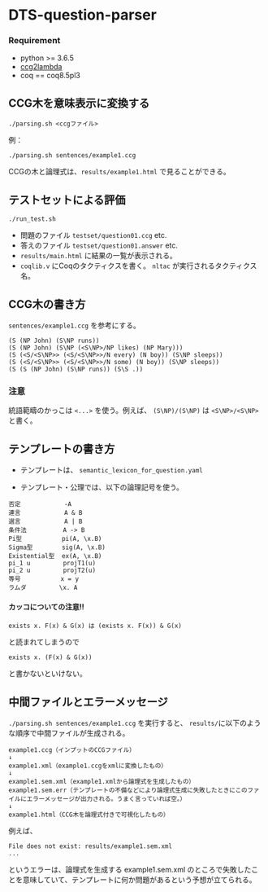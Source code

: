 # DTS-question-parser

### Requirement

- python >= 3.6.5
- [ccg2lambda](https://github.com/mynlp/ccg2lambda)
- coq == coq8.5pl3
   

## CCG木を意味表示に変換する

```
./parsing.sh <ccgファイル>
```


例：

```
./parsing.sh sentences/example1.ccg
```

CCGの木と論理式は、`results/example1.html` で見ることができる。

## テストセットによる評価

```
./run_test.sh
```

- 問題のファイル `testset/question01.ccg`  etc.
- 答えのファイル `testset/question01.answer` etc.
- `results/main.html` に結果の一覧が表示される。
- `coqlib.v` にCoqのタクティクスを書く。 `nltac` が実行されるタクティクス名。

## CCG木の書き方

`sentences/example1.ccg` を参考にする。

```
(S (NP John) (S\NP runs))
(S (NP John) (S\NP (<S\NP>/NP likes) (NP Mary)))
(S (<S/<S\NP>> (<S/<S\NP>>/N every) (N boy)) (S\NP sleeps))
(S (<S/<S\NP>> (<S/<S\NP>>/N some) (N boy)) (S\NP sleeps))
(S (S (NP John) (S\NP runs)) (S\S .))
```

### 注意

統語範疇のかっこは `<...>` を使う。例えば、 `(S\NP)/(S\NP)` は
`<S\NP>/<S\NP>` と書く。

## テンプレートの書き方

- テンプレートは、 `semantic_lexicon_for_question.yaml`

- テンプレート・公理では、以下の論理記号を使う。

```
否定            -A
連言            A & B
選言            A | B
条件法          A -> B
Pi型           pi(A, \x.B)
Sigma型        sig(A, \x.B)
Existential型  ex(A, \x.B)
pi_1 u         projT1(u)
pi_2 u         projT2(u)
等号           x = y
ラムダ         \x. A
```

#### カッコについての注意!!

```
exists x. F(x) & G(x) は (exists x. F(x)) & G(x) 
```
と読まれてしまうので
```
exists x. (F(x) & G(x)) 
```
と書かないといけない。

## 中間ファイルとエラーメッセージ

`./parsing.sh sentences/example1.ccg` を実行すると、 `results/`に以下のような順序で中間ファイルが生成される。

```
example1.ccg（インプットのCCGファイル）
↓
example1.xml（example1.ccgをxmlに変換したもの）
↓
example1.sem.xml（example1.xmlから論理式を生成したもの）
example1.sem.err（テンプレートの不備などにより論理式生成に失敗したときにこのファイルにエラーメッセージが出力される。うまく言っていれば空。）
↓
example1.html（CCG木を論理式付きで可視化したもの）
```

例えば、
```
File does not exist: results/example1.sem.xml
...
```
というエラーは、論理式を生成する example1.sem.xml のところで失敗したことを意味していて、テンプレートに何か問題があるという予想が立てられる。
